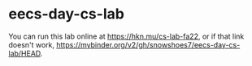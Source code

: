 # eecs-day-cs-lab

You can run this lab online at https://hkn.mu/cs-lab-fa22, or if that link doesn't work, https://mybinder.org/v2/gh/snowshoes7/eecs-day-cs-lab/HEAD.
